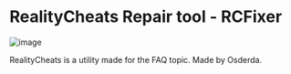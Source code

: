 # RealityCheats Repair tool - RCFixer

![image](https://user-images.githubusercontent.com/68977883/190393139-349c1789-d05b-4764-9e02-2c9df7ef5931.png)

RealityCheats is a utility made for the FAQ topic.
Made by Osderda.
